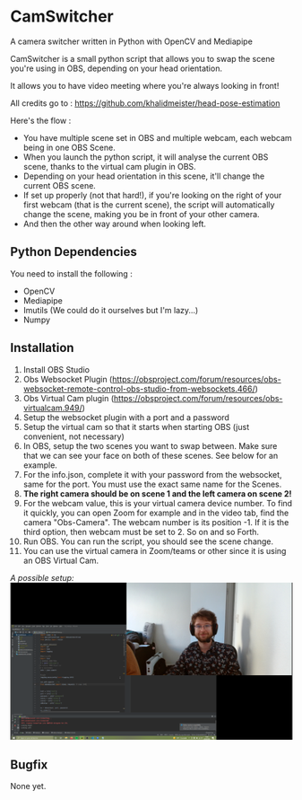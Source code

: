 # CamSwitcher
A camera switcher written in Python with OpenCV and Mediapipe

CamSwitcher is a small python script that allows you to swap the scene you're using in OBS, depending on your head orientation.

It allows you to have video meeting where you're always looking in front!

All credits go to : https://github.com/khalidmeister/head-pose-estimation

Here's the flow :

* You have multiple scene set in OBS and multiple webcam, each webcam being in one OBS Scene.
* When you launch the python script, it will analyse the current OBS scene, thanks to the virtual cam plugin in OBS. 
* Depending on your head orientation in this scene, it'll change the current OBS scene.
* If set up properly (not that hard!), if you're looking on the right of your first webcam (that is the current scene), the script will automatically change the scene, making you be in front of your other camera.
* And then the other way around when looking left. 

## Python Dependencies

You need to install the following :
* OpenCV
* Mediapipe
* Imutils (We could do it ourselves but I'm lazy...)
* Numpy

## Installation 
1. Install OBS Studio 
2. Obs Websocket Plugin (https://obsproject.com/forum/resources/obs-websocket-remote-control-obs-studio-from-websockets.466/) 
3. Obs Virtual Cam plugin (https://obsproject.com/forum/resources/obs-virtualcam.949/)
4. Setup the websocket plugin with a port and a password
5. Setup the virtual cam so that it starts when starting OBS (just convenient, not necessary)
6. In OBS, setup the two scenes you want to swap between. Make sure that we can see your face on both of these scenes. See below for an example.
7. For the info.json, complete it with your password from the websocket, same for the port. You must use the exact same name for the Scenes.
8. **The right camera should be on scene 1 and the left camera on scene 2!**
9. For the webcam value, this is your virtual camera device number. To find it quickly, you can open Zoom for example and in the video tab, find the camera "Obs-Camera". The webcam number is its position -1. If it is the third option, then webcam must be set to 2. So on and so Forth.
10. Run OBS. You can run the script, you should see the scene change.
11. You can use the virtual camera in Zoom/teams or other since it is using an OBS Virtual Cam.

*A possible setup:*
![This is an image](readmeFiles/PossibleSetup.png)

## Bugfix 
None yet.
